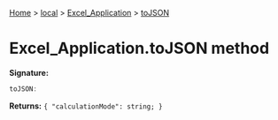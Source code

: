 [Home](./index) &gt; [local](local.md) &gt; [Excel\_Application](local.excel_application.md) &gt; [toJSON](local.excel_application.tojson.md)

# Excel\_Application.toJSON method


**Signature:**
```javascript
toJSON:
```
**Returns:** `{
            "calculationMode": string;
        }`


